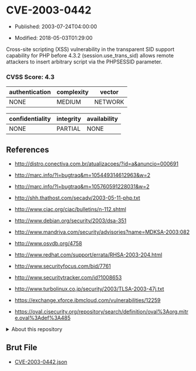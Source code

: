 # CVE-2003-0442

- Published: 2003-07-24T04:00:00

- Modified: 2018-05-03T01:29:00

Cross-site scripting (XSS) vulnerability in the transparent SID support capability for PHP before 4.3.2 (session.use_trans_sid) allows remote attackers to insert arbitrary script via the PHPSESSID parameter.

### CVSS Score: **4.3**

| authentication | complexity | vector |
| --- | --- | --- |
| NONE | MEDIUM | NETWORK |

| confidentiality | integrity | availability |
| --- | --- | --- |
| NONE | PARTIAL | NONE |

## References

* http://distro.conectiva.com.br/atualizacoes/?id=a&anuncio=000691

* http://marc.info/?l=bugtraq&m=105449314612963&w=2

* http://marc.info/?l=bugtraq&m=105760591228031&w=2

* http://shh.thathost.com/secadv/2003-05-11-php.txt

* http://www.ciac.org/ciac/bulletins/n-112.shtml

* http://www.debian.org/security/2003/dsa-351

* http://www.mandriva.com/security/advisories?name=MDKSA-2003:082

* http://www.osvdb.org/4758

* http://www.redhat.com/support/errata/RHSA-2003-204.html

* http://www.securityfocus.com/bid/7761

* http://www.securitytracker.com/id?1008653

* http://www.turbolinux.co.jp/security/2003/TLSA-2003-47j.txt

* https://exchange.xforce.ibmcloud.com/vulnerabilities/12259

* https://oval.cisecurity.org/repository/search/definition/oval%3Aorg.mitre.oval%3Adef%3A485

<details>
<summary>About this repository</summary> 

  This repository is part of the project [Live Hack CVE](https://github.com/Live-Hack-CVE). Main website can be found [www.live-hack.org](https://www.live-hack.org) 
  
  Made by [Sn0wAlice](https://github.com/Sn0wAlice) for the people that care about security and need to have a feed of the latest CVEs. Hope you enjoy it, don't forget to star the repo and follow me on [Twitter](https://twitter.com/Sn0wAlice) and [Github](https://github.com/Sn0wAlice). And that is my [personnal website](https://www.alice-snow.me/)

  - [Home Page](https://github.com/Live-Hack-CVE)
  - [Framework](https://github.com/Live-Hack-CVE/cve-framework)
  - [CVE database](https://github.com/Live-Hack-CVE/full_database)
  - [Changelog](https://github.com/Live-Hack-CVE/Changelog)
</details>

## Brut File

* [CVE-2003-0442.json](https://raw.githubusercontent.com/Live-Hack-CVE/full_database/main/cves/2003/CVE-2003-0442.json)

